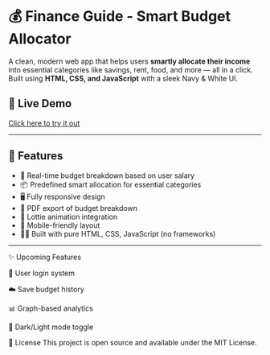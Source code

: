 # 💰 Finance Guide - Smart Budget Allocator

A clean, modern web app that helps users **smartly allocate their income** into essential categories like savings, rent, food, and more — all in a click. Built using **HTML, CSS, and JavaScript** with a sleek Navy & White UI.

## 🔗 Live Demo
[Click here to try it out](https://finance-guide.netlify.app/)

---

## 🚀 Features
- 💸 Real-time budget breakdown based on user salary
- 📦 Predefined smart allocation for essential categories
- 🖥️ Fully responsive design
- 🧾 PDF export of budget breakdown
- 🎨 Lottie animation integration
- 📱 Mobile-friendly layout
- 🧑‍💻 Built with pure HTML, CSS, JavaScript (no frameworks)

---


✨ Upcoming Features

🔐 User login system

☁️ Save budget history

📊 Graph-based analytics

🌙 Dark/Light mode toggle


📄 License
This project is open source and available under the MIT License.

